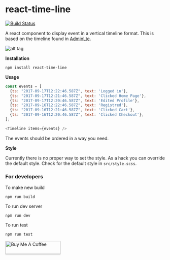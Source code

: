 # react-time-line

[![Build Status](https://travis-ci.org/arunghosh/react-time-line.svg?branch=master)](https://travis-ci.org/arunghosh/react-time-line)

A react component to display event in a vertical timeline format. This is based on the timeline found in [AdminLte](https://github.com/almasaeed2010/AdminLTE).

![alt tag](https://github.com/arunghosh/react-time-line/raw/master/docs/timeline.png)

**Installation**
```
npm install react-time-line
```


**Usage**

```javascript
const events = [
  {ts: "2017-09-17T12:22:46.587Z", text: 'Logged in'},
  {ts: "2017-09-17T12:21:46.587Z", text: 'Clicked Home Page'},
  {ts: "2017-09-17T12:20:46.587Z", text: 'Edited Profile'},
  {ts: "2017-09-16T12:22:46.587Z", text: 'Registred'},
  {ts: "2017-09-16T12:21:46.587Z", text: 'Clicked Cart'},
  {ts: "2017-09-16T12:20:46.587Z", text: 'Clicked Checkout'},
];

<Timeline items={events} />
```
The events should be ordered in a way you need.


**Style**

Currently there is no proper way to set the style. As a hack you can override the default style. Check for the default style in `src/style.scss`.


### For developers

To make new build
```
npm run build
```

To run dev server
```
npm run dev
```

To run test
```
npm run test
```

<a href="https://www.buymeacoffee.com/arunghosh" target="_blank"><img src="https://www.buymeacoffee.com/assets/img/custom_images/orange_img.png" alt="Buy Me A Coffee" style="height: 41px !important;width: 174px !important;box-shadow: 0px 3px 2px 0px rgba(190, 190, 190, 0.5) !important;-webkit-box-shadow: 0px 3px 2px 0px rgba(190, 190, 190, 0.5) !important;" ></a>
